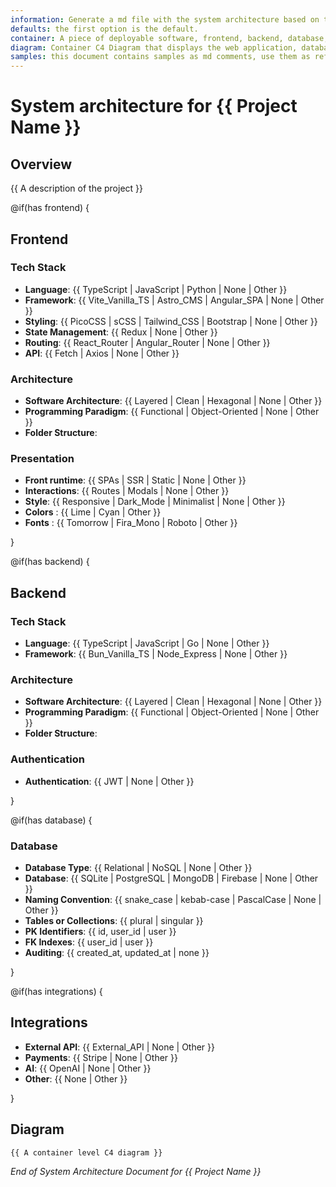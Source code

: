 ```yaml
---
information: Generate a md file with the system architecture based on this template.
defaults: the first option is the default.
container: A piece of deployable software, frontend, backend, database, etc.
diagram: Container C4 Diagram that displays the web application, database, and API services, highlighting their interactions.
samples: this document contains samples as md comments, use them as reference to fill the template.
---
```


# System architecture for **{{ Project Name }}**

## Overview

{{ A description of the project }}

@if(has frontend) {

## Frontend

### Tech Stack

- **Language**: {{ TypeScript | JavaScript | Python | None | Other }}
- **Framework**: {{ Vite_Vanilla_TS | Astro_CMS | Angular_SPA | None | Other }}
- **Styling**: {{ PicoCSS | sCSS | Tailwind_CSS | Bootstrap | None | Other }}
- **State Management**: {{ Redux | None | Other }}
- **Routing**: {{ React_Router | Angular_Router | None | Other }}
- **API**: {{ Fetch | Axios | None | Other }}

### Architecture

- **Software Architecture**: {{ Layered | Clean | Hexagonal | None | Other }}
- **Programming Paradigm**: {{ Functional | Object-Oriented | None | Other }}
- **Folder Structure**:

<!-- Propose a folder structure for the frontend like this:
  ```
  - src/
    - app/ (pages and repositories)
    - models/ (data models)
    - utils/ (helpers and shared components)
  ```
 -->

### Presentation

- **Front runtime**: {{ SPAs | SSR | Static | None | Other }}
- **Interactions**: {{ Routes | Modals | None | Other }}
- **Style**: {{ Responsive | Dark_Mode | Minimalist | None | Other }}
- **Colors** : {{ Lime | Cyan | Other }}
- **Fonts** : {{ Tomorrow | Fira_Mono | Roboto | Other }}

}

@if(has backend) {

## Backend

### Tech Stack

- **Language**: {{ TypeScript | JavaScript | Go | None | Other }}
- **Framework**: {{ Bun_Vanilla_TS | Node_Express | None | Other }}

### Architecture

- **Software Architecture**: {{ Layered | Clean | Hexagonal | None | Other }}
- **Programming Paradigm**: {{ Functional | Object-Oriented | None | Other }}
- **Folder Structure**:

<!-- Propose a folder structure for the frontend like this:
  ```
  - src/
    - api/ (controllers and repositories)
    - models/ (data models)
    - utils/ (helpers)
  ```
 -->

### Authentication

- **Authentication**: {{ JWT | None | Other }}

}

@if(has database) {

### Database

- **Database Type**: {{ Relational | NoSQL | None | Other }}
- **Database**: {{ SQLite | PostgreSQL | MongoDB | Firebase | None | Other }}
- **Naming Convention**: {{ snake_case | kebab-case | PascalCase | None | Other }}
- **Tables or Collections**: {{ plural | singular }}
- **PK Identifiers**: {{ id, user_id | user }}
- **FK Indexes**: {{ user_id | user }}
- **Auditing**: {{ created_at, updated_at | none }}

}

@if(has integrations) {

## Integrations

- **External API**: {{ External_API | None | Other }}
- **Payments**: {{ Stripe | None | Other }}
- **AI**: {{ OpenAI | None | Other }}
- **Other**: {{ None | Other }}

}

## Diagram

```mermaid
{{ A container level C4 diagram }}
```

_End of System Architecture Document for {{ Project Name }}_
